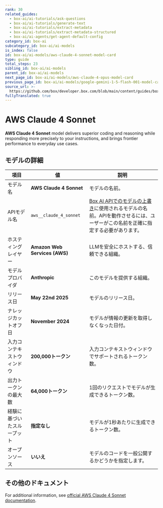 ```yaml
---
rank: 30
related_guides:
  - box-ai/ai-tutorials/ask-questions
  - box-ai/ai-tutorials/generate-text
  - box-ai/ai-tutorials/extract-metadata
  - box-ai/ai-tutorials/extract-metadata-structured
  - box-ai/ai-agents/get-agent-default-config
category_id: box-ai
subcategory_id: box-ai/ai-models
is_index: false
id: box-ai/ai-models/aws-claude-4-sonnet-model-card
type: guide
total_steps: 23
sibling_id: box-ai/ai-models
parent_id: box-ai/ai-models
next_page_id: box-ai/ai-models/aws-claude-4-opus-model-card
previous_page_id: box-ai/ai-models/google-gemini-1-5-flash-001-model-card
source_url: >-
  https://github.com/box/developer.box.com/blob/main/content/guides/box-ai/ai-models/aws-claude-4-sonnet-model-card.md
fullyTranslated: true
---
```

# AWS Claude 4 Sonnet

**AWS Claude 4 Sonnet** model delivers superior coding and reasoning while responding more precisely to your instructions, and brings frontier performance to everyday use cases.

## モデルの詳細

| 項目            | 値                             | 説明                                                                                 |
| ------------- | ----------------------------- | ---------------------------------------------------------------------------------- |
| モデル名          | **AWS Claude 4 Sonnet**       | モデルの名前。                                                                            |
| APIモデル名       | `aws__claude_4_sonnet`        | [Box AI APIでのモデルの上書き][overrides]に使用されるモデルの名前。APIを動作させるには、ユーザーがこの名前を正確に指定する必要があります。 |
| ホスティングレイヤー    | **Amazon Web Services (AWS)** | LLMを安全にホストする、信頼できる組織。                                                              |
| モデルプロバイダ      | **Anthropic**                 | このモデルを提供する組織。                                                                      |
| リリース日         | **May 22nd 2025**             | モデルのリリース日。                                                                         |
| ナレッジカットオフ日    | **November 2024**             | モデルが情報の更新を取得しなくなった日付。                                                              |
| 入力コンテキストウィンドウ | **200,000トークン**               | 入力コンテキストウィンドウでサポートされるトークン数。                                                        |
| 出力トークンの最大数    | **64,000トークン**                | 1回のリクエストでモデルが生成できるトークン数。                                                           |
| 経験に基づいたスループット | **指定なし**                      | モデルが1秒あたりに生成できるトークン数。                                                              |
| オープンソース       | **いいえ**                       | モデルのコードを一般公開するかどうかを指定します。                                                          |

## その他のドキュメント

For additional information, see [official AWS Claude 4 Sonnet documentation][aws-claude].

[aws-claude]: https://aws.amazon.com/bedrock/claude/

[overrides]: g://box-ai/ai-agents/ai-agent-overrides
